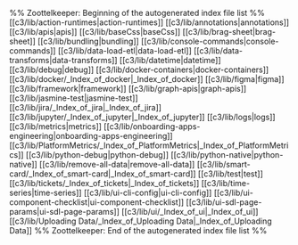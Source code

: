 %% Zoottelkeeper: Beginning of the autogenerated index file list  %%
 [[c3/lib/action-runtimes|action-runtimes]]
 [[c3/lib/annotations|annotations]]
 [[c3/lib/apis|apis]]
 [[c3/lib/baseCss|baseCss]]
 [[c3/lib/brag-sheet|brag-sheet]]
 [[c3/lib/bundling|bundling]]
 [[c3/lib/console-commands|console-commands]]
 [[c3/lib/data-load-etl|data-load-etl]]
 [[c3/lib/data-transforms|data-transforms]]
 [[c3/lib/datetime|datetime]]
 [[c3/lib/debug|debug]]
 [[c3/lib/docker-containers|docker-containers]]
 [[c3/lib/docker/_Index_of_docker|_Index_of_docker]]
 [[c3/lib/figma|figma]]
 [[c3/lib/framework|framework]]
 [[c3/lib/graph-apis|graph-apis]]
 [[c3/lib/jasmine-test|jasmine-test]]
 [[c3/lib/jira/_Index_of_jira|_Index_of_jira]]
 [[c3/lib/jupyter/_Index_of_jupyter|_Index_of_jupyter]]
 [[c3/lib/logs|logs]]
 [[c3/lib/metrics|metrics]]
 [[c3/lib/onboarding-apps-engineering|onboarding-apps-engineering]]
 [[c3/lib/PlatformMetrics/_Index_of_PlatformMetrics|_Index_of_PlatformMetrics]]
 [[c3/lib/python-debug|python-debug]]
 [[c3/lib/python-native|python-native]]
 [[c3/lib/remove-all-data|remove-all-data]]
 [[c3/lib/smart-card/_Index_of_smart-card|_Index_of_smart-card]]
 [[c3/lib/test|test]]
 [[c3/lib/tickets/_Index_of_tickets|_Index_of_tickets]]
 [[c3/lib/time-series|time-series]]
 [[c3/lib/ui-cli-config|ui-cli-config]]
 [[c3/lib/ui-component-checklist|ui-component-checklist]]
 [[c3/lib/ui-sdl-page-params|ui-sdl-page-params]]
 [[c3/lib/ui/_Index_of_ui|_Index_of_ui]]
 [[c3/lib/Uploading Data/_Index_of_Uploading Data|_Index_of_Uploading Data]]
%% Zoottelkeeper: End of the autogenerated index file list  %%
